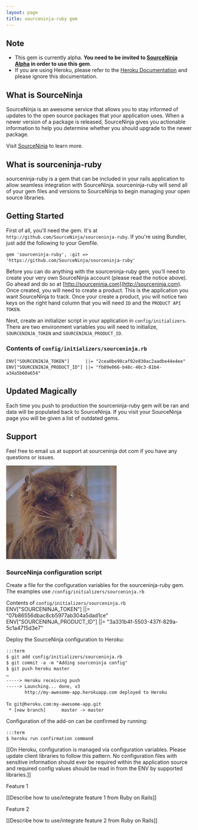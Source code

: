 ```yaml
---
layout: page
title: sourceninja-ruby gem
---
```


Note
----
* This gem is currently alpha. __You need to be invited to [SourceNinja Alpha](http://www.sourceninja.com/sign-up.html) in order to use this gem__.
* If you are using Heroku, please refer to the [Heroku Documentation](heroku-addon) and please ignore this documentation.

What is SourceNinja
-------------------
SourceNinja is an awesome service that allows you to stay informed of updates to the open source packages that your application uses. When a newer version of a package is released, SourceNinja gives you actionable information to help you determine whether you should upgrade to the newer package.

Visit [SourceNinja](http://sourceninja.com) to learn more.

What is sourceninja-ruby
------------------------
sourceninja-ruby is a gem that can be included in your rails application to allow seamless integration with SourceNinja. sourceninja-ruby will send all of your gem files and versions to SourceNinja to begin managing your open source libraries.

Getting Started
---------------
First of all, you'll need the gem. It's at `http://github.com/SourceNinja/sourceninja-ruby`. If you're using Bundler, just add the following to your Gemfile.
    
	gem 'sourceninja-ruby', :git => 'https://github.com/SourceNinja/sourceninja-ruby'

Before you can do anything with the sourceninja-ruby gem, you'll need to create your very own SourceNinja account (please read the notice above). Go ahead and do so at [http://sourceninja.com](http://sourceninja.com). Once created, you will need to create a product. This is the application you want SourceNinja to track. Once your create a product, you will notice two keys on the right hand column that you will need `ID` and the `PRODUCT API TOKEN`.

Next, create an initializer script in your application in `config/initializers`. There are two environment variables you will need to initialize, `SOURCENINJA_TOKEN` and `SOURCENINJA_PRODUCT_ID`.

### Contents of `config/initializers/sourceninja.rb`
	ENV["SOURCENINJA_TOKEN"]      ||= "2cea0be98caf02e830ac2aadbe44e4ee"
	ENV["SOURCENINJA_PRODUCT_ID"] ||= "fb89e066-b48c-40c3-81b4-a34a5b60a654"

Updated Magically
-----------------
Each time you push to production the sourceninja-ruby gem will be ran and data will be populated back to SourceNinja. If you visit your SourceNinja page you will be given a list of outdated gems.

Support
-------
Feel free to email us at support at sourceninja dot com if you have any questions or issues.

![sourceninja-ruby](assets/images/splinter.jpg)





### SourceNinja configuration script

Create a file for the configuration variables for the sourceninja-ruby gem. The examples use `/config/initializers/sourceninja.rb`

Contents of `config/initializers/sourceninja.rb`
    ENV["SOURCENINJA_TOKEN"]      ||= "07b86556dbac8cb5977ab304a5dad1ce"
    ENV["SOURCENINJA_PRODUCT_ID"] ||= "3a331b4f-5503-437f-829a-5c1a4715d3e7"

Deploy the SourceNinja configuration to Heroku:

    :::term
    $ git add config/initializers/sourceninja.rb
    $ git commit -a -m "Adding sourceninja config"
    $ git push heroku master
    …
    -----> Heroku receiving push
    -----> Launching... done, v3
           http://my-awesome-app.herokuapp.com deployed to Heroku

    To git@heroku.com:my-awesome-app.git
     * [new branch]      master -> master

Configuration of the add-on can be confirmed by running:

    :::term
    $ heroku run confirmation command
    
[[On Heroku, configuration is managed via configuration variables. Please update client libraries to follow this pattern. No configuration files with sensitive information should ever be required within the application source and required config values should be read in from the ENV by supported libraries.]]

Feature 1

[[Describe how to use/integrate feature 1 from Ruby on Rails]]

Feature 2

[[Describe how to use/integrate feature 2 from Ruby on Rails]]




